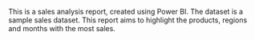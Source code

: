 This is a sales analysis report, created using Power BI. The dataset is a sample sales dataset.
This report aims to highlight the products, regions and months with the most sales.
